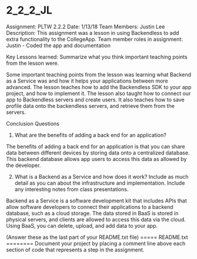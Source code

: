 # 2_2_2_JL
Assignment: PLTW 2.2.2
Date: 1/13/18
Team Members: Justin Lee
Description:
This assignment was a lesson in using Backendless to add extra functionality to the CollegeApp.
Team member roles in assignment: Justin - Coded the app and documentation

Key Lessons learned:
Summarize what you think important teaching points from the lesson were.  

Some important teaching points from the lesson was learning what Backend as a Service was and how it helps your applications between more advanced. The lesson teaches how to add the Backendless SDK to your app project, and how to implement it. The lesson also taught how to connect our app to Backendless servers and create users. It also teaches how to save profile data onto the backendless servers, and retrieve them from the servers.

Conclusion Questions
1)  What are the benefits of adding a back end for an application? 

The benefits of adding a back end for an application is that you can share data between different devices by storing data onto a centralized database. This backend database allows app users to access this data as allowed by the developer.

2) What is a Backend as a Service and how does it work? Include as much detail as you can about the infrastructure and implementation.  Include any interesting notes from class presentations.

Backend as a Service is a software development kit that includes APIs that allow software developers to connect their applications to a backend database, such as a cloud storage. The data stored in BaaS is stored in physical servers, and clients are allowed to access this data via the cloud. Using BaaS, you can delete, upload, and add data to your app.

(Answer these as the last part of your README.txt file)
===== README.txt ========
Document your project by placing a comment line above each section of code that represents
a step in the assignment. 
